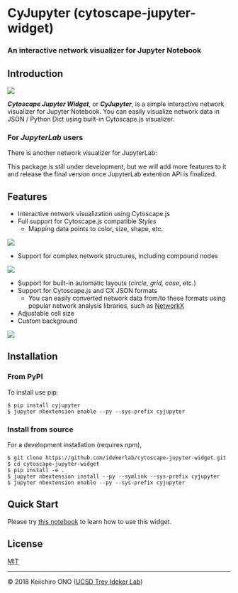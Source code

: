 # CyJupyter (cytoscape-jupyter-widget)

### An interactive network visualizer for Jupyter Notebook

## Introduction

![](examples/cyjupyter1.png)

_**Cytoscape Jupyter Widget**_, or _**CyJupyter**_, is a simple interactive network visualizer for Jupyter Notebook.  You can easily visualize network data in JSON / Python Dict using built-in Cytoscape.js visualizer.

### For _JupyterLab_ users

There is another network visualizer for JupyterLab:


This package is still under development, but we will add more features to it and release the final version once JupyterLab extention API is finalized.

## Features

* Interactive network visualization using Cytoscape.js
* Full support for Cytoscape.js compatible _Styles_
  * Mapping data points to color, size, shape, etc.

![](examples/vs.png)


* Support for complex network structures, including compound nodes

![](examples/compound_node.png)

* Support for built-in automatic layouts (_circle, grid, cose_, etc.)
* Support for Cytoscape.js and CX JSON formats
  * You can easily converted network data from/to these formats using popular network analysis libraries, such as [NetworkX](https://networkx.github.io/) 
* Adjustable cell size
* Custom background

![](examples/custom_bg.png)

## Installation

### From PyPI

To install use pip:

    $ pip install cyjupyter
    $ jupyter nbextension enable --py --sys-prefix cyjupyter

### Install from source

For a development installation (requires npm),

    $ git clone https://github.com/idekerlab/cytoscape-jupyter-widget.git
    $ cd cytoscape-jupyter-widget
    $ pip install -e .
    $ jupyter nbextension install --py --symlink --sys-prefix cyjupyter
    $ jupyter nbextension enable --py --sys-prefix cyjupyter

## Quick Start

Please try [this notebook](examples/WidgetDemo1.ipynb) to learn how to use this widget.


## License

[MIT](https://opensource.org/licenses/MIT)


----
&copy; 2018 Keiichiro ONO ([UCSD Trey Ideker Lab](https://medschool.ucsd.edu/som/medicine/research/labs/ideker/Pages/default.aspx))
